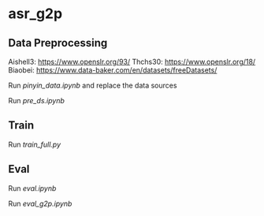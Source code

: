 # asr_g2p


## Data Preprocessing
Aishell3: https://www.openslr.org/93/
Thchs30: https://www.openslr.org/18/
Biaobei: https://www.data-baker.com/en/datasets/freeDatasets/


Run *pinyin_data.ipynb* and replace the data sources


Run *pre_ds.ipynb*


## Train

Run *train_full.py*


## Eval

Run *eval.ipynb*

Run *eval_g2p.ipynb*